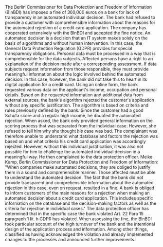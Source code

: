 The Berlin Commissioner for Data Protection and Freedom of Information (BlnBDI) has imposed a fine of 300,000 euros on a bank for lack of transparency in an automated individual decision. The bank had refused to provide a customer with comprehensible information about the reasons for the automated rejection of a credit card application. The company has cooperated extensively with the BlnBDI and accepted the fine notice. An automated decision is a decision that an IT system makes solely on the basis of algorithms and without human intervention. In this case, the General Data Protection Regulation (GDPR) provides for special transparency obligations. Personal data must be processed in a way that is comprehensible for the data subjects. Affected persons have a right to an explanation of the decision made after a corresponding assessment. If data subjects request information from those responsible, they must provide meaningful information about the logic involved behind the automated decision. In this case, however, the bank did not take this to heart in its digital application for a credit card. Using an online form, the bank requested various data on the applicant's income, occupation and personal details. Based on the requested information and additional data from external sources, the bank's algorithm rejected the customer's application without any specific justification. The algorithm is based on criteria and rules previously defined by the bank. Since the customer had a good Schufa score and a regular high income, he doubted the automated rejection. When asked, the bank only provided general information on the scoring process that was separated from the individual case. However, she refused to tell him why she thought his case was bad. The complainant was therefore unable to understand what database and factors the rejection was based on and what criteria his credit card application was accordingly rejected. However, without this individual justification, it was also not possible for him to challenge the automated individual decision in a meaningful way. He then complained to the data protection officer. Meike Kamp, Berlin Commissioner for Data Protection and Freedom of Information: "When companies make automated decisions, they are obliged to justify them in a sound and comprehensible manner. Those affected must be able to understand the automated decision. The fact that the bank did not provide transparent and comprehensible information about the automated rejection in this case, even on request, resulted in a fine. A bank is obliged to inform customers of the main reasons for a rejection when making an automated decision about a credit card application. This includes specific information on the database and the decision-making factors as well as the criteria for rejection in individual cases." The data protection officer has determined that in the specific case the bank violated Art. 22 Para 15 paragraph 1 lit. h GDPR has violated. When assessing the fine, the BlnBDI took particular account of the high turnover of the bank and the intentional design of the application process and information. Among other things, classified as having acknowledged the violation and already implemented changes to the processes and announced further improvements.
